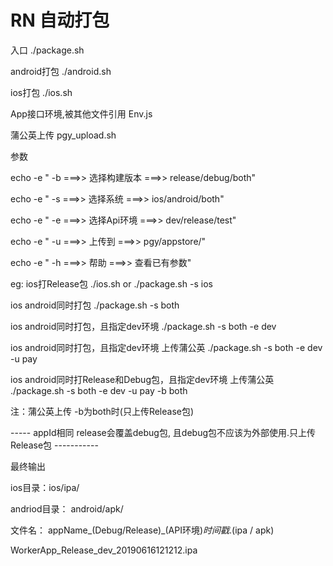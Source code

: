 # RN 自动打包

入口 				./package.sh      

android打包 			./android.sh  

ios打包 				./ios.sh

App接口环境,被其他文件引用		Env.js	

蒲公英上传				pgy_upload.sh


参数 

echo -e " -b ===>> 选择构建版本 ===>> release/debug/both"

echo -e " -s ===>> 选择系统 ===>> ios/android/both"

echo -e " -e ===>> 选择Api环境 ===>> dev/release/test"

echo -e " -u ===>> 上传到 ===>> pgy/appstore/"

echo -e " -h ===>> 帮助 ===>> 查看已有参数"

eg:
ios打Release包 ./ios.sh or ./package.sh -s ios

ios android同时打包 ./package.sh -s both

ios android同时打包，且指定dev环境 ./package.sh -s both -e dev

ios android同时打包，且指定dev环境 上传蒲公英 ./package.sh -s both -e dev -u pay

ios android同时打Release和Debug包，且指定dev环境 上传蒲公英 ./package.sh -s both -e dev -u pay -b both

注：蒲公英上传 -b为both时(只上传Release包)

----- appId相同 release会覆盖debug包, 且debug包不应该为外部使用.只上传Release包 -----------




最终输出

ios目录：ios/ipa/

andriod目录： android/apk/

文件名： appName_(Debug/Release)_(API环境)_时间戳_.(ipa / apk)

WorkerApp_Release_dev_20190616121212.ipa


